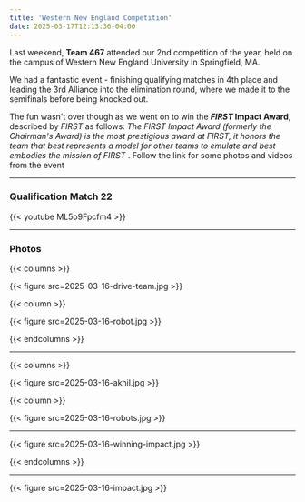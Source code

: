 ```yaml
---
title: 'Western New England Competition'
date: 2025-03-17T12:13:36-04:00
---
```


Last weekend, **Team 467** attended our 2nd competition of the year, held on the campus of Western New England University in Springfield, MA.

We had a fantastic event - finishing qualifying matches in 4th place and leading the 3rd Alliance into the elimination round, where we made it to the semifinals before being knocked out.

The fun wasn't over though as we went on to win the **_FIRST_ Impact Award**, described by _FIRST_ as follows: _The FIRST Impact Award (formerly the Chairman's Award) is the most prestigious award at FIRST, it honors the team that best represents a model for other teams to emulate and best embodies the mission of FIRST_ .  Follow the link for some photos and videos from the event

---

### Qualification Match 22

{{< youtube ML5o9Fpcfm4 >}}

---

### Photos

{{< columns >}}

{{< figure src=2025-03-16-drive-team.jpg >}} 

{{< column >}}

{{< figure src=2025-03-16-robot.jpg >}}

{{< endcolumns >}}

---

{{< columns >}}

{{< figure src=2025-03-16-akhil.jpg >}}

{{< column >}}

{{< figure src=2025-03-16-robots.jpg >}}

---

{{< figure src=2025-03-16-winning-impact.jpg >}}

{{< endcolumns >}}

---

{{< figure src=2025-03-16-impact.jpg >}}
